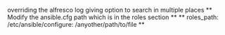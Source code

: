 overriding the alfresco log
giving option to search in multiple places
	** Modify the ansible.cfg path which is in the roles section **
	** roles_path: /etc/ansible/configure: /anyother/path/to/file **


